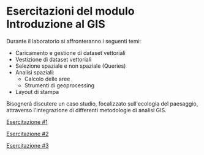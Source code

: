 # Esercitazioni del modulo Introduzione al GIS

Durante il laboratorio si affronteranno i seguenti temi:

* Caricamento e gestione di dataset vettoriali
* Vestizione di dataset vettoriali
* Selezione spaziale e non spaziale (Queries)
* Analisi spaziali:
	* Calcolo delle aree
	* Strumenti di geoprocessing
* Layout di stampa

Bisognerà discutere un caso studio, focalizzato sull'ecologia del paesaggio, attraverso l'integrazione di differenti metodologie di analisi GIS.

[Esercitazione #1](./materiale/esercitazioni/esercitazione1/index)

[Esercitazione #2](./materiale/esercitazioni/esercitazione2/index)

[Esercitazione #3](./materiale/esercitazioni/esercitazione3/index)
